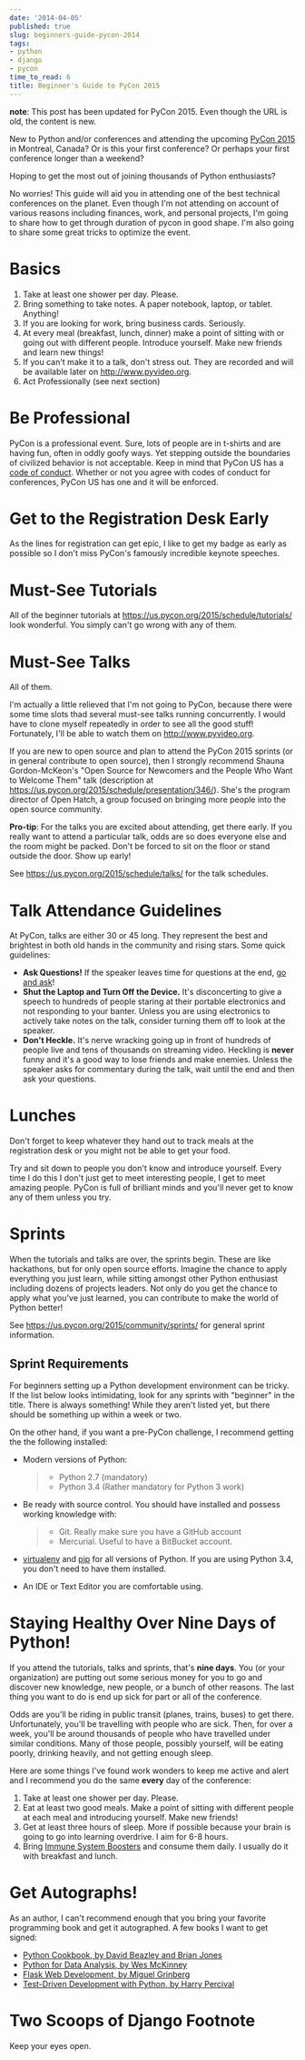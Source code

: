 ```yaml
---
date: '2014-04-05'
published: true
slug: beginners-guide-pycon-2014
tags:
- python
- django
- pycon
time_to_read: 6
title: Beginner's Guide to PyCon 2015
---
```


**note**: This post has been updated for PyCon 2015. Even though the URL
is old, the content is new.

New to Python and/or conferences and attending the upcoming [PyCon
2015](https://us.pycon.org/2015/) in Montreal, Canada? Or is this your
first conference? Or perhaps your first conference longer than a
weekend?

Hoping to get the most out of joining thousands of Python enthusiasts?

No worries! This guide will aid you in attending one of the best
technical conferences on the planet. Even though I'm not attending on
account of various reasons including finances, work, and personal
projects, I'm going to share how to get through duration of pycon in
good shape. I'm also going to share some great tricks to optimize the
event.

Basics
======

1.  Take at least one shower per day. Please.
2.  Bring something to take notes. A paper notebook, laptop, or tablet.
    Anything!
3.  If you are looking for work, bring business cards. Seriously.
4.  At every meal (breakfast, lunch, dinner) make a point of sitting
    with or going out with different people. Introduce yourself. Make
    new friends and learn new things!
5.  If you can't make it to a talk, don't stress out. They are
    recorded and will be available later on <http://www.pyvideo.org>.
6.  Act Professionally (see next section)

Be Professional
===============

PyCon is a professional event. Sure, lots of people are in t-shirts and
are having fun, often in oddly goofy ways. Yet stepping outside the
boundaries of civilized behavior is not acceptable. Keep in mind that
PyCon US has a [code of
conduct](https://us.pycon.org/2015/about/code-of-conduct/). Whether or
not you agree with codes of conduct for conferences, PyCon US has one
and it will be enforced.

Get to the Registration Desk Early
==================================

As the lines for registration can get epic, I like to get my badge as
early as possible so I don't miss PyCon's famously incredible keynote
speeches.

Must-See Tutorials
==================

All of the beginner tutorials at
<https://us.pycon.org/2015/schedule/tutorials/> look wonderful. You
simply can't go wrong with any of them.

Must-See Talks
==============

All of them.

I'm actually a little relieved that I'm not going to PyCon, because
there were some time slots thad several must-see talks running
concurrently. I would have to clone myself repeatedly in order to see
all the good stuff! Fortunately, I'll be able to watch them on
<http://www.pyvideo.org>.

If you are new to open source and plan to attend the PyCon 2015 sprints
(or in general contribute to open source), then I strongly recommend
Shauna Gordon-McKeon's "Open Source for Newcomers and the People Who
Want to Welcome Them" talk (description at
<https://us.pycon.org/2015/schedule/presentation/346/>). She's the
program director of Open Hatch, a group focused on bringing more people
into the open source community.

**Pro-tip**: For the talks you are excited about attending, get there
early. If you really want to attend a particular talk, odds are so does
everyone else and the room might be packed. Don't be forced to sit on
the floor or stand outside the door. Show up early!

See <https://us.pycon.org/2015/schedule/talks/> for the talk schedules.

Talk Attendance Guidelines
==========================

At PyCon, talks are either 30 or 45 long. They represent the best and
brightest in both old hands in the community and rising stars. Some
quick guidelines:

-   **Ask Questions!** If the speaker leaves time for questions at the
    end, [go and
    ask](http://cecinestpasun.com/entries/i-can-haz-question-or-five/)!
-   **Shut the Laptop and Turn Off the Device.** It's disconcerting to
    give a speech to hundreds of people staring at their portable
    electronics and not responding to your banter. Unless you are using
    electronics to actively take notes on the talk, consider turning
    them off to look at the speaker.
-   **Don't Heckle.** It's nerve wracking going up in front of
    hundreds of people live and tens of thousands on streaming video.
    Heckling is **never** funny and it's a good way to lose friends and
    make enemies. Unless the speaker asks for commentary during the
    talk, wait until the end and then ask your questions.

Lunches
=======

Don't forget to keep whatever they hand out to track meals at the
registration desk or you might not be able to get your food.

Try and sit down to people you don't know and introduce yourself. Every
time I do this I don't just get to meet interesting people, I get to
meet amazing people. PyCon is full of brilliant minds and you'll never
get to know any of them unless you try.

Sprints
=======

When the tutorials and talks are over, the sprints begin. These are like
hackathons, but for only open source efforts. Imagine the chance to
apply everything you just learn, while sitting amongst other Python
enthusiast including dozens of projects leaders. Not only do you get the
chance to apply what you've just learned, you can contribute to make
the world of Python better!

See <https://us.pycon.org/2015/community/sprints/> for general sprint
information.

Sprint Requirements
-------------------

For beginners setting up a Python development environment can be tricky.
If the list below looks intimidating, look for any sprints with
"beginner" in the title. There is always something! While they aren't
listed yet, but there should be something up within a week or two.

On the other hand, if you want a pre-PyCon challenge, I recommend
getting the the following installed:

-   Modern versions of Python:

    > -   Python 2.7 (mandatory)
    > -   Python 3.4 (Rather mandatory for Python 3 work)

-   Be ready with source control. You should have installed and possess
    working knowledge with:

    > -   Git. Really make sure you have a GitHub account
    > -   Mercurial. Useful to have a BitBucket account.

-   [virtualenv](http://www.virtualenv.org/en/latest/index.html) and
    [pip](http://www.pip-installer.org/en/latest/installing.html) for
    all versions of Python. If you are using Python 3.4, you don't need
    to have them installed.
-   An IDE or Text Editor you are comfortable using.

Staying Healthy Over Nine Days of Python!
=========================================

If you attend the tutorials, talks and sprints, that's **nine days**.
You (or your organization) are putting out some serious money for you to
go and discover new knowledge, new people, or a bunch of other reasons.
The last thing you want to do is end up sick for part or all of the
conference.

Odds are you'll be riding in public transit (planes, trains, buses) to
get there. Unfortunately, you'll be travelling with people who are
sick. Then, for over a week, you'll be around thousands of people who
have travelled under similar conditions. Many of those people, possibly
yourself, will be eating poorly, drinking heavily, and not getting
enough sleep.

Here are some things I've found work wonders to keep me active and
alert and I recommend you do the same **every** day of the conference:

1.  Take at least one shower per day. Please.
2.  Eat at least two good meals. Make a point of sitting with different
    people at each meal and introducing yourself. Make new friends!
3.  Get at least three hours of sleep. More if possible because your
    brain is going to go into learning overdrive. I aim for 6-8 hours.
4.  Bring [Immune System
    Boosters](http://www.amazon.com/Airborne-Support-Supplement-Vitamin-Effervescent/dp/B000WZI4WY?tag=mlinar-20)
    and consume them daily. I usually do it with breakfast and lunch.

Get Autographs!
===============

As an author, I can't recommend enough that you bring your favorite
programming book and get it autographed. A few books I want to get
signed:

-   [Python Cookbook, by David Beazley and Brian
    Jones](http://www.amazon.com/gp/product/1449340377/?tag=cn-001-20)
-   [Python for Data Analysis, by Wes
    McKinney](http://www.amazon.com/Python-Data-Analysis-Wrangling-IPython/dp/1449319793/?tag=cn-001-20)
-   [Flask Web Development, by Miguel
    Grinberg](http://www.amazon.com/Flask-Web-Development-Developing-Applications/dp/1449372627/?tag=cn-001-20)
-   [Test-Driven Development with Python, by Harry
    Percival](http://www.amazon.com/Test-Driven-Development-Python-Harry-Percival/dp/1449364829/?tag=cn-001-20)

Two Scoops of Django Footnote
=============================

Keep your eyes open.
